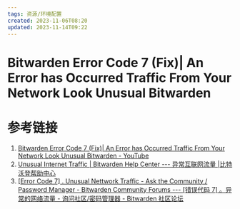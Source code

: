 ```yaml
---
tags: 资源/环境配置
created: 2023-11-06T08:20
updated: 2023-11-14T09:22
---
```

# Bitwarden Error Code 7 (Fix)| An Error has Occurred Traffic From Your Network Look Unusual Bitwarden

# 参考链接
1. [Bitwarden Error Code 7 (Fix)| An Error has Occurred Traffic From Your Network Look Unusual Bitwarden - YouTube](https://www.youtube.com/watch?v=dQArYio_Rbs)
2. [Unusual Internet Traffic | Bitwarden Help Center --- 异常互联网流量 |比特沃登帮助中心](https://bitwarden.com/help/unusual-traffic-error/)
3. [[Error Code 7] . Unusual Nettwork Traffic - Ask the Community / Password Manager - Bitwarden Community Forums --- [错误代码 7] 。异常的网络流量 - 询问社区/密码管理器 - Bitwarden 社区论坛](https://community.bitwarden.com/t/error-code-7-unusual-nettwork-traffic/50722/11)